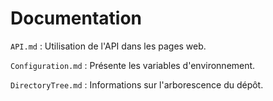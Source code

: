 # Documentation

```API.md``` : Utilisation de l'API dans les pages web.

```Configuration.md``` : Présente les variables d'environnement.

```DirectoryTree.md``` : Informations sur l'arborescence du dépôt.
